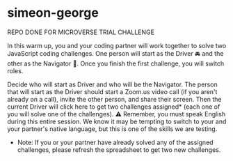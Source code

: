 # simeon-george
REPO DONE FOR MICROVERSE TRIAL CHALLENGE

In this warm up, you and your coding partner will work together to solve two JavaScript coding challenges. One person will start as the Driver 🚘 and the other as the Navigator 🧭. Once you finish the first challenge, you will switch roles.

Decide who will start as Driver and who will be the Navigator.
The person that will start as the Driver should start a Zoom.us video call (if you aren't already on a call), invite the other person, and share their screen.
Then the current Driver will click here to get two challenges assigned* (each one of you will solve one of the challenges).
⚠️ Remember, you must speak English during this entire session. We know it may be tempting to switch to your and your partner's native language, but this is one of the skills we are testing.

* Note: If you or your partner have already solved any of the assigned challenges, please refresh the spreadsheet to get two new challenges.


